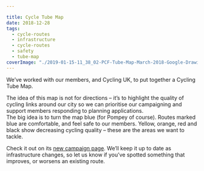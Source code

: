 ```yaml
---

title: Cycle Tube Map
date: 2018-12-28
tags:  
  - cycle-routes
  - infrastructure 
  - cycle-routes
  - safety
  - tube-map
coverImage: "./2019-01-15-11_38_02-PCF-Tube-Map-March-2018-Google-Drawings-672x372-1.png"
---
```


We’ve worked with our members, and Cycling UK, to put together a Cycling Tube Map.

The idea of this map is not for directions – it’s to highlight the quality of cycling links around our city so we can prioritise our campaigning and support members responding to planning applications.  
The big idea is to turn the map blue (for Pompey of course). Routes marked blue are comfortable, and feel safe to our members. Yellow, orange, red and black show decreasing cycling quality – these are the areas we want to tackle.

Check it out on its [new campaign page](http://www.printsink.co.uk/pcf/cycle-tube-map/). We’ll keep it up to date as infrastructure changes, so let us know if you’ve spotted something that improves, or worsens an existing route.
